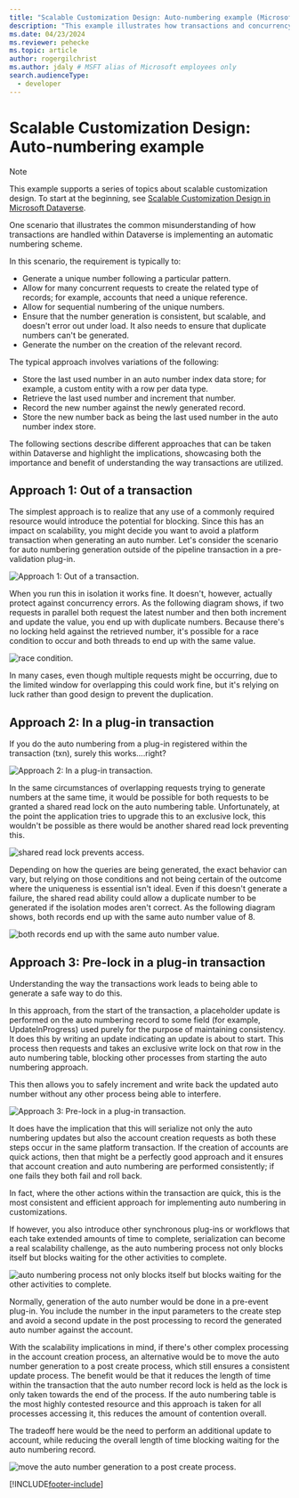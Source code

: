 ```yaml
---
title: "Scalable Customization Design: Auto-numbering example (Microsoft Dataverse) | Microsoft Docs" 
description: "This example illustrates how transactions and concurrency issues need to be accounted for in a code customization."
ms.date: 04/23/2024
ms.reviewer: pehecke
ms.topic: article
author: rogergilchrist
ms.author: jdaly # MSFT alias of Microsoft employees only
search.audienceType: 
  - developer
---
```

# Scalable Customization Design: Auto-numbering example



> [!NOTE]
> This example supports a series of topics about scalable customization design. To start at the beginning, see [Scalable Customization Design in Microsoft Dataverse](overview.md).

One scenario that illustrates the common misunderstanding of how transactions are handled within Dataverse is implementing an automatic numbering scheme.

In this scenario, the requirement is typically to:

- Generate a unique number following a particular pattern.
- Allow for many concurrent requests to create the related type of records; for example, accounts that need a unique reference.
- Allow for sequential numbering of the unique numbers.
- Ensure that the number generation is consistent, but scalable, and doesn't error out under load. It also needs to ensure that duplicate numbers can't be generated.
- Generate the number on the creation of the relevant record.

The typical approach involves variations of the following:

- Store the last used number in an auto number index data store; for example, a custom entity with a row per data type.
- Retrieve the last used number and increment that number.
- Record the new number against the newly generated record.
- Store the new number back as being the last used number in the auto number index store.

The following sections describe different approaches that can be taken within Dataverse and highlight the implications, showcasing both the importance and benefit of understanding the way transactions are utilized. 

## Approach 1: Out of a transaction

The simplest approach is to realize that any use of a commonly required resource would introduce the potential for blocking. Since this has an impact on scalability, you might decide you want to avoid a platform transaction when generating an auto number.
Let's consider the scenario for auto numbering generation outside of the pipeline transaction in a pre-validation plug-in.

![Approach 1: Out of a transaction.](media/autonumber-approach-1.png)

When you run this in isolation it works fine. It doesn't, however, actually protect against concurrency errors. As the following diagram shows, if two requests in parallel both request the latest number and then both increment and update the value, you end up with duplicate numbers. Because there's no locking held against the retrieved number, it's possible for a race condition to occur and both threads to end up with the same value. 

![race condition.](media/autonumber-approach-1-a.png)

In many cases, even though multiple requests might be occurring, due to the limited window for overlapping this could work fine, but it's relying on luck rather than good design to prevent the duplication.

## Approach 2: In a plug-in transaction

If you do the auto numbering from a plug-in registered within the transaction (txn), surely this works….right?

![Approach 2: In a plug-in transaction.](media/autonumber-approach-2.png)

In the same circumstances of overlapping requests trying to generate numbers at the same time, it would be possible for both requests to be granted a shared read lock on the auto numbering table. Unfortunately, at the point the application tries to upgrade this to an exclusive lock, this wouldn't be possible as there would be another shared read lock preventing this.

![shared read lock prevents access.](media/autonumber-approach-2-a.png)

Depending on how the queries are being generated, the exact behavior can vary, but relying on those conditions and not being certain of the outcome where the uniqueness is essential isn't ideal. Even if this doesn't generate a failure, the shared read ability could allow a duplicate number to be generated if the isolation modes aren't correct. As the following diagram shows, both records end up with the same auto number value of 8.

![both records end up with the same auto number value.](media/autonumber-approach-2-b.png)

## Approach 3: Pre-lock in a plug-in transaction

Understanding the way the transactions work leads to being able to generate a safe way to do this. 

In this approach, from the start of the transaction, a placeholder update is performed on the auto numbering record to some field (for example, UpdateInProgress) used purely for the purpose of maintaining consistency. It does this by writing an update indicating an update is about to start. This process then requests and takes an exclusive write lock on that row in the auto numbering table, blocking other processes from starting the auto numbering approach. 

This then allows you to safely increment and write back the updated auto number without any other process being able to interfere. 

![Approach 3: Pre-lock in a plug-in transaction.](media/autonumber-approach-3.png)

It does have the implication that this will serialize not only the auto numbering updates but also the account creation requests as both these steps occur in the same platform transaction. If the creation of accounts are quick actions, then that might be a perfectly good approach and it ensures that account creation and auto numbering are performed consistently; if one fails they both fail and roll back.
 
In fact, where the other actions within the transaction are quick, this is the most consistent and efficient approach for implementing auto numbering in customizations. 

If however, you also introduce other synchronous plug-ins or workflows that each take extended amounts of time to complete, serialization can become a real scalability challenge, as the auto numbering process not only blocks itself but blocks waiting for the other activities to complete.

![auto numbering process not only blocks itself but blocks waiting for the other activities to complete.](media/autonumber-approach-3-a.png)

Normally, generation of the auto number would be done in a pre-event plug-in. You include the number in the input parameters to the create step and avoid a second update in the post processing to record the generated auto number against the account.

With the scalability implications in mind, if there's other complex processing in the account creation process, an alternative would be to move the auto number generation to a post create process, which still ensures a consistent update process. The benefit would be that it reduces the length of time within the transaction that the auto number record lock is held as the lock is only taken towards the end of the process. If the auto numbering table is the most highly contested resource and this approach is taken for all processes accessing it, this reduces the amount of contention overall.

The tradeoff here would be the need to perform an additional update to account, while reducing the overall length of time blocking waiting for the auto numbering record.

![move the auto number generation to a post create process.](media/autonumber-approach-3-b.png)


[!INCLUDE[footer-include](../../../includes/footer-banner.md)]
